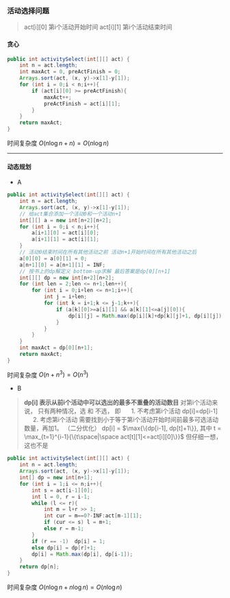 ### 活动选择问题
> act[i][0] 第i个活动开始时间
> act[i][1] 第i个活动结束时间
#### 贪心
```java
public int activitySelect(int[][] act) {
    int n = act.length;
    int maxAct = 0, preActFinish = 0;
    Arrays.sort(act, (x, y)->x[1]-y[1]);
    for (int i = 0;i < n;i++){
        if (act[i][0] >= preActFinish){
            maxAct++;
            preActFinish = act[i][1];
        }
    }
    return maxAct;
}
```
时间复杂度 $O(n \log n + n) = O(n \log n)$

---

#### 动态规划
- A
```java
public int activitySelect(int[][] act) {
    int n = act.length;
    Arrays.sort(act, (x, y)->x[1]-y[1]);
    // 给act集合添加一个活动0和一个活动n+1
    int[][] a = new int[n+2][n+2];
    for (int i = 0;i < n;i++){
        a[i+1][0] = act[i][0];
        a[i+1][1] = act[i][1];
    }
    // 活动0结束时间在所有其他活动之前 活动n+1开始时间在所有其他活动之后
    a[0][0] = a[0][1] = 0;
    a[n+1][0] = a[n+1][1] = INF;
    // 按书上的dp解定义 bottom-up求解 最后答案是dp[0][n+1]
    int[][] dp = new int[n+2][n+2];
    for (int len = 2;len <= n+1;len++){
        for (int i = 0;i+len <= n+1;i++){
            int j = i+len;
            for (int k = i+1;k <= j-1;k++){
                if (a[k][0]>=a[i][1] && a[k][1]<=a[j][0]){
                    dp[i][j] = Math.max(dp[i][k]+dp[k][j]+1, dp[i][j]);
                }
            }
        }
    }
    int maxAct = dp[0][n+1];
    return maxAct;
}
```
时间复杂度 $O(n + n^3) = O(n^3)$
- B
> **dp[i] 表示从前i个活动中可以选出的最多不重叠的活动数目**
> 对第i个活动来说， 只有两种情况，选 和 不选， 即
> $\quad$ 1. 不考虑第i个活动 dp[i]=dp[i-1] 
> $\quad$ 2. 考虑第i个活动 需要找到小于等于第i个活动开始时间前最多可选活动数量，再加1。 （二分优化）
> dp[i] = $\max{\{dp[i-1], dp[t]+1\}}, 其中 t = \max_{t=1}^{i-1}{\{t\space|\space act[t][1]<=act[i][0]\}}$
> 但仔细一想，这也不是 
```java
public int activitySelect(int[][] act) {
    int n = act.length;
    Arrays.sort(act, (x, y)->x[1]-y[1]);
    int[] dp = new int[n+1];
    for (int i = 1;i <= n;i++){
        int s = act[i-1][0];
        int l = 0, r = i-1;
        while (l <= r){
            int m = l+r >> 1;
            int cur = m==0?-INF:act[m-1][1];
            if (cur <= s) l = m+1;
            else r = m-1;
        }
        if (r == -1)  dp[i] = 1;
        else dp[i] = dp[r]+1;
        dp[i] = Math.max(dp[i], dp[i-1]);
    }
    return dp[n];
}
```
时间复杂度 $O(n \log n+n \log n) = O(n \log n)$